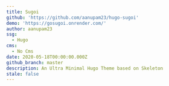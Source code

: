 ```yaml
---
title: Sugoi
github: 'https://github.com/aanupam23/hugo-sugoi'
demo: 'https://gosugoi.onrender.com/'
author: aanupam23
ssg:
  - Hugo
cms:
  - No Cms
date: 2020-05-18T00:00:00.000Z
github_branch: master
description: An Ultra Minimal Hugo Theme based on Skeleton
stale: false
---
```

